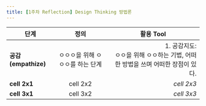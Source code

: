 ```yaml
---
title: [1주차 Reflection] Design Thinking 방법론
---
```

|  <center>단계</center> |  <center>정의</center> |  <center>활용 Tool</center> |
|:--------|:--------:|--------:|
|**공감(empathize)** | <center>ㅇㅇㅇ을 위해 ㅇㅇㅇ를 하는 단계<center> |1. 공감지도:<br>ㅇㅇ을 위해 ㅇㅇ하는 기법, 어떠한 방법을 쓰며 어떠한 장점이 있다. |
|**cell 2x1** | <center>cell 2x2 </center> |*cell 2x3* |
|**cell 3x1** | <center>cell 3x2 </center> |*cell 3x3* |
